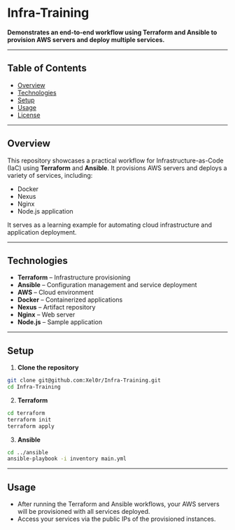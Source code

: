 # Infra-Training

**Demonstrates an end-to-end workflow using Terraform and Ansible to provision AWS servers and deploy multiple services.**

---

## Table of Contents

- [Overview](#overview)  
- [Technologies](#technologies)  
- [Setup](#setup)  
- [Usage](#usage)  
- [License](#license)

---

## Overview

This repository showcases a practical workflow for Infrastructure-as-Code (IaC) using **Terraform** and **Ansible**. It provisions AWS servers and deploys a variety of services, including:

- Docker  
- Nexus  
- Nginx  
- Node.js application  

It serves as a learning example for automating cloud infrastructure and application deployment.

---

## Technologies

- **Terraform** – Infrastructure provisioning  
- **Ansible** – Configuration management and service deployment  
- **AWS** – Cloud environment  
- **Docker** – Containerized applications  
- **Nexus** – Artifact repository  
- **Nginx** – Web server  
- **Node.js** – Sample application

---

## Setup

1. **Clone the repository**
```bash
git clone git@github.com:Xel0r/Infra-Training.git
cd Infra-Training
```

2. **Terraform**
```bash
cd terraform
terraform init
terraform apply
```

3. **Ansible**
```bash
cd ../ansible
ansible-playbook -i inventory main.yml
```

---

## Usage

- After running the Terraform and Ansible workflows, your AWS servers will be provisioned with all services deployed.  
- Access your services via the public IPs of the provisioned instances.

